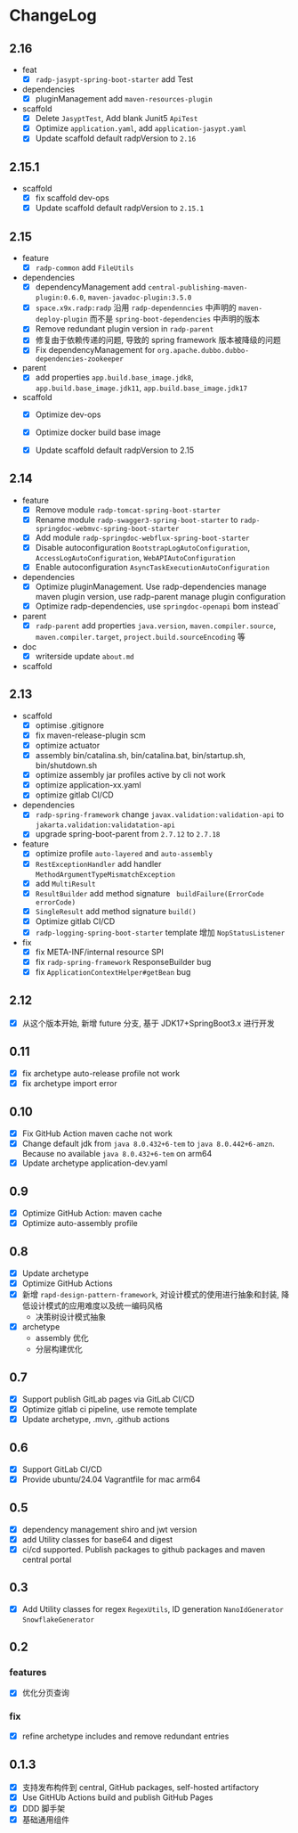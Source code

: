 # ChangeLog

## 2.16

- feat
  - [x] `radp-jasypt-spring-boot-starter` add Test
- dependencies
  - [x] pluginManagement add `maven-resources-plugin`
- scaffold
  - [x] Delete `JasyptTest`, Add blank Junit5 `ApiTest`
  - [x] Optimize `application.yaml`, add `application-jasypt.yaml`
  - [x] Update scaffold default radpVersion to `2.16`

## 2.15.1

- scaffold
  - [x] fix scaffold dev-ops 
  - [x] Update scaffold default radpVersion to `2.15.1`

## 2.15

- feature
  - [x] `radp-common` add `FileUtils`
- dependencies
  - [x] dependencyManagement add `central-publishing-maven-plugin:0.6.0`, `maven-javadoc-plugin:3.5.0`
  - [x] `space.x9x.radp:radp` 沿用 `radp-dependenncies` 中声明的 `maven-deploy-plugin` 而不是 `spring-boot-dependencies` 中声明的版本
  - [x] Remove redundant plugin version in `radp-parent`
  - [x] 修复由于依赖传递的问题, 导致的 spring framework 版本被降级的问题
  - [x] Fix dependencyManagement for `org.apache.dubbo.dubbo-dependencies-zookeeper`
- parent
  - [x] add properties `app.build.base_image.jdk8`, `app.build.base_image.jdk11`, `app.build.base_image.jdk17`
- scaffold
  - [x] Optimize dev-ops
  - [x] Optimize docker build base image
  - [x] Update scaffold default radpVersion to 2.15


## 2.14

- feature
  - [x] Remove module `radp-tomcat-spring-boot-starter`
  - [x] Rename module `radp-swagger3-spring-boot-starter` to `radp-springdoc-webmvc-spring-boot-starter`
  - [x] Add module `radp-springdoc-webflux-spring-boot-starter`
  - [x] Disable autoconfiguration `BootstrapLogAutoConfiguration`, `AccessLogAutoConfiguration`, `WebAPIAutoConfiguration`
  - [x] Enable autoconfiguration `AsyncTaskExecutionAutoConfiguration`
- dependencies
  - [x] Optimize pluginManagement. Use radp-dependencies manage maven plugin version, use radp-parent manage plugin configuration
  - [x] Optimize radp-dependencies, use `springdoc-openapi` bom instead`
- parent
  - [x] `radp-parent` add properties `java.version`, `maven.compiler.source`, `maven.compiler.target`, `project.build.sourceEncoding` 等
- doc
  - [x] writerside update `about.md`
- scaffold

## 2.13

- scaffold
  - [X] optimise .gitignore
  - [x] fix maven-release-plugin scm
  - [x] optimize actuator
  - [x] assembly bin/catalina.sh, bin/catalina.bat, bin/startup.sh, bin/shutdown.sh
  - [x] optimize assembly jar profiles active by cli not work
  - [x] optimize application-xx.yaml
  - [x] optimize gitlab CI/CD
- dependencies
  - [x] `radp-spring-framework` change `javax.validation:validation-api` to `jakarta.validation:validatation-api`
  - [x] upgrade spring-boot-parent from `2.7.12` to `2.7.18`
- feature
  - [x] optimize profile `auto-layered` and `auto-assembly`
  - [x] `RestExceptionHandler` add handler `MethodArgumentTypeMismatchException`
  - [x]  add `MultiResult`
  - [x] `ResultBuilder` add method signature ` buildFailure(ErrorCode errorCode)`
  - [x] `SingleResult` add method signature `build()`
  - [x] Optimize gitlab CI/CD
  - [x] `radp-logging-spring-boot-starter` template 增加 `NopStatusListener`
- fix
  - [x] fix META-INF/internal resource SPI
  - [x] fix `radp-spring-framework` ResponseBuilder bug
  - [x] fix `ApplicationContextHelper#getBean` bug

## 2.12

- [x] 从这个版本开始, 新增 future 分支, 基于 JDK17+SpringBoot3.x 进行开发

## 0.11

- [x] fix archetype auto-release profile not work
- [x] fix archetype import error

## 0.10

- [x] Fix GitHub Action maven cache not work
- [x] Change default jdk from `java 8.0.432+6-tem` to `java 8.0.442+6-amzn`. Because no available `java 8.0.432+6-tem`
  on arm64
- [x] Update archetype application-dev.yaml

## 0.9

- [x] Optimize GitHub Action: maven cache
- [x] Optimize auto-assembly profile

## 0.8

- [x] Update archetype
- [x] Optimize GitHub Actions
- [x] 新增 `rapd-design-pattern-framework`, 对设计模式的使用进行抽象和封装, 降低设计模式的应用难度以及统一编码风格
    - 决策树设计模式抽象
- [x] archetype
    - assembly 优化
    - 分层构建优化

## 0.7

- [x] Support publish GitLab pages via GitLab CI/CD
- [x] Optimize gitlab ci pipeline, use remote template
- [x] Update archetype, .mvn, .github actions

## 0.6

- [x] Support GitLab CI/CD
- [x] Provide ubuntu/24.04 Vagrantfile for mac arm64

## 0.5

- [x] dependency management shiro and jwt version
- [x] add Utility classes for base64 and digest
- [x] ci/cd supported. Publish packages to github packages and maven central portal

## 0.3

- [x] Add Utility classes for regex `RegexUtils`, ID generation `NanoIdGenerator` `SnowflakeGenerator`

## 0.2

### features

- [x] 优化分页查询

### fix

- [x] refine archetype includes and remove redundant entries

## 0.1.3

- [x] 支持发布构件到 central, GitHub packages, self-hosted artifactory
- [x] Use GitHUb Actions build and publish GitHub Pages
- [x] DDD 脚手架
- [x] 基础通用组件